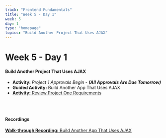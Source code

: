 ```yaml
---
track: "Frontend Fundamentals"
title: "Week 5 - Day 1"
week: 5
day: 1
type: "homepage"
topics: "Build Another Project That Uses AJAX"
---
```



# Week 5 - Day 1

#### Build Another Project That Uses AJAX
- **Activity:** *Project 1 Approvals Begin* - _**(All Approvals Are Due Tomorrow)**_
- **Guided Activity:** Build Another App That Uses AJAX
- [**Activity:** Review Project One Requirements](/unit-projects/unit-one-project-requirements/)

<br>
<br>

#### Recordings

[**Walk-through Recording:** Build Another App That Uses AJAX](https://generalassembly.zoom.us/rec/share/ZoZs4G7qZ6LhisPhNac2zEMmYz5JKn9dySefmtOpIXETZOTPFb4mOUCaajVsweYs.VyR4JRGBjLNiFOQ2?startTime=1602630251000)

